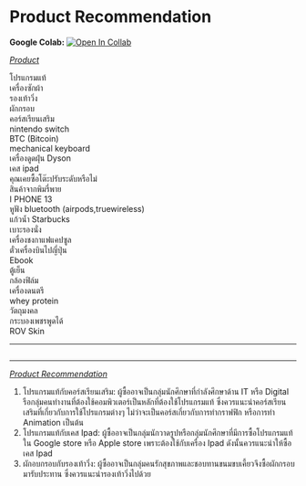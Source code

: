 # Product Recommendation

**Google Colab:** [![Open In Collab](https://colab.research.google.com/assets/colab-badge.svg)](https://colab.research.google.com/drive/1QFQuA2mDFKR6zLOxaTcbn1AUQfzFguoM)

<i><ins>Product</ins></i>

โปรแกรมแท้                                
เครื่องซักผ้า                           
รองเท้าวิ่ง                               
ผักกรอบ                                   
คอร์สเรียนเสริม                           
nintendo switch                           
BTC (Bitcoin)                             
mechanical keyboard                       
เครื่องดูดฝุ่น Dyson                      
เคส ipad                                  
คุณเคยซื้อโต๊ะปรับระดับหรือไม่            
สินค้าจากพิมรี่พาย                        
I PHONE 13                                
หูฟัง bluetooth (airpods,truewireless)    
แก้วน้ำ Starbucks                         
เบาะรองนั่ง                               
เครื่องชงกาแฟแคปซูล                       
ตั๋วเครื่องบินไปญี่ปุ่น                   
Ebook                                     
ตู้เย็น                                   
กล้องฟิล์ม                                
เครื่องดนตรี                              
whey protein                              
วัตถุมงคล                                 
กระบองเพชรพูดได้                          
ROV Skin  
<hr>
<img src="" />
<hr>
<i><ins>Product Recommendation</ins></i>

1. โปรแกรมแท้กับคอร์สเรียนเสริม: ผู้ซื้ออาจเป็นกลุ่มนักศึกษาที่กำลังศึกษาด้าน IT หรือ Digital รือกลุ่มคนทำงานที่ต้องใช้คอมพิวเตอร์เป็นหลักที่ต้องใช้โปรแกรมแท้ ซึ่งควรแนะนำคอร์สเรียนเสริมที่เกี่ยวกับการใช้โปรแกรมต่างๆ ไม่ว่าจะเป็นคอร์สเกี่ยวกับการทำกราฟฟิก หรือการทำ Animation เป็นต้น
2. โปรแกรมแท้กับเคส Ipad: ผู้ซื้ออาจเป็นกลุ่มนักวาดรูปหรือกลุ่มนักศึกษาที่มีการซื้อโปรแกรมแท้ใน Google store หรือ Apple store เพราะต้องใช้กับเครื่อง Ipad ดังนั้นควรแนะนำให้ซื้อเคส Ipad
3. ผักอบกรอบกับรองเท้าวิ่ง: ผู้ซื้ออาจเป็นกลุ่มคนรักสุขภาพและชอบทานขนมขบเคี้ยวจึงซื้อผักกรอบมารับประทาน ซึ่งควรแนะนำรองเท้าวิ่งไปด้วย

